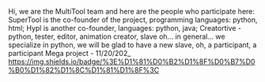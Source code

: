 Hi, we are the MultiTool team and here are the people who participate here: 
SuperTool is the co-founder of the project, programming languages: python, html; 
Hypl is another co-founder, languages: python, java; 
Сreatortive - python, tester, editor, animation creator, slave oh...
in general... we specialize in python, we will be glad to have a new slave, oh, a participant, a participant
Mega project - 11/20/202_
https://img.shields.io/badge/%3E%D1%81%D0%B2%D1%8F%D0%B7%D0%B0%D1%82%D1%8C%D1%81%D1%8F%3C
